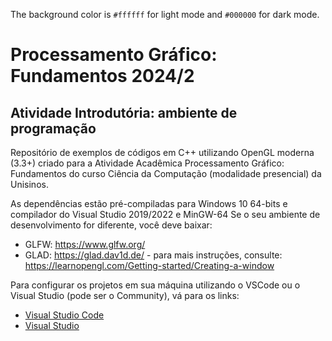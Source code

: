 The background color is `#ffffff` for light mode and `#000000` for dark mode.

# Processamento Gráfico: Fundamentos 2024/2

## Atividade Introdutória: ambiente de programação

Repositório de exemplos de códigos em C++ utilizando OpenGL moderna (3.3+) criado para a Atividade Acadêmica  Processamento Gráfico: Fundamentos do curso Ciência da Computação (modalidade presencial) da Unisinos.

As dependências estão pré-compiladas para Windows 10 64-bits e compilador do Visual Studio 2019/2022 e MinGW-64
Se o seu ambiente de desenvolvimento for diferente, você deve baixar:

- GLFW: https://www.glfw.org/
- GLAD: https://glad.dav1d.de/ - para mais instruções, consulte: https://learnopengl.com/Getting-started/Creating-a-window

Para configurar os projetos em sua máquina utilizando o VSCode ou o Visual Studio (pode ser o Community), vá para os links:

- [Visual Studio Code](https://github.com/fellowsheep/PG2024-2/blob/main/VSCode-SETUP.md)
- [Visual Studio](https://github.com/fellowsheep/PG2024-2/blob/main/VS-SETUP.md)
